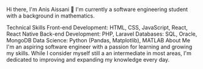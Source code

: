 Hi there, I'm Anis Aissani 👋
I'm currently a software engineering student with a background in mathematics.


Technical Skills
Front-end Development: HTML, CSS, JavaScript, React, React Native
Back-end Development: PHP, Laravel
Databases: SQL, Oracle, MongoDB
Data Science: Python (Pandas, Matplotlib), MATLAB
About Me
I'm an aspiring software engineer with a passion for learning and growing my skills. While I consider myself still a an intermediate in most areas, I'm dedicated to improving and expanding my knowledge every day.



